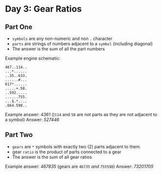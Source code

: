 #  Day 3: Gear Ratios

## Part One

- `symbols` are any non-numeric and non `.` character
- `parts` are strings of numbers adjacent to a `symbol` (including diagonal)
- The answer is the sum of all the part numbers

Example engine schematic:

```
467..114..
...*......
..35..633.
......#...
617*......
.....+.58.
..592.....
......755.
...$.*....
.664.598..
```

Example answer: _4361_ ()`114` and `58` are not parts as they are not adjacent to a symbol)
Answer: _527446_

## Part Two

- `gears` are `*` symbols with exactly two (2) parts adjacent to them.
- gear `ratio` is the product of parts connected to a gear
- The answer is the sum of all gear ratios

Example answer: _467835_ (gears are `467`*`35` and `755`*`598`)
Answer:  _73201705_